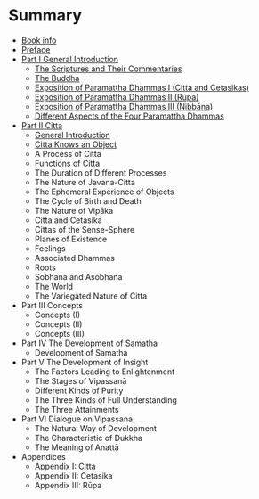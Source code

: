 # Summary

* [Book info](README.md)
* [Preface](preface.md)
* [Part I General Introduction](part_1.md)
   * [The Scriptures and Their Commentaries](the_scriptures_and_their_commentaries_1.md)
   * [The Buddha](the_buddha.md)
   * [Exposition of Paramattha Dhammas I (Citta and Cetasikas)](exposition_of_paramattha_dhammas_i_citta_and_cetasikas.md)
   * [Exposition of Paramattha Dhammas II (Rūpa)](exposition_of_paramattha_dhammas_ii_rupa.md)
   * [Exposition of Paramattha Dhammas III (Nibbāna)](exposition_of_paramattha_dhammas_iii_nibbana.md)
   * [Different Aspects of the Four Paramattha Dhammas](different_aspects_of_the_four_paramattha_dhammas.md)
* [Part II Citta](part_ii_citta.md)
   * [General Introduction](general_introduction.md)
   * [Citta Knows an Object](citta_knows_an_object.md)
   * A Process of Citta
   * Functions of Citta
   * The Duration of Different Processes
   * The Nature of Javana-Citta
   * The Ephemeral Experience of Objects
   * The Cycle of Birth and Death
   * The Nature of Vipāka
   * Citta and Cetasika
   * Cittas of the Sense-Sphere
   * Planes of Existence
   * Feelings
   * Associated Dhammas
   * Roots
   * Sobhana and Asobhana
   * The World
   * The Variegated Nature of Citta
* Part III Concepts
   * Concepts (I)
   * Concepts (II)
   * Concepts (III)
* Part IV The Development of Samatha
   * Development of Samatha
* Part V The Development of Insight
   * The Factors Leading to Enlightenment
   * The Stages of Vipassanā
   * Different Kinds of Purity
   * The Three Kinds of Full Understanding
   * The Three Attainments
* Part VI Dialogue on Vipassana
   * The Natural Way of Development
   * The Characteristic of Dukkha
   * The Meaning of Anattā
* Appendices
   * Appendix I: Citta
   * Appendix II: Cetasika
   * Appendix III: Rūpa

